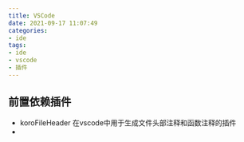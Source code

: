 ```yaml
---
title: VSCode
date: 2021-09-17 11:07:49
categories:
- ide
tags: 
- ide
- vscode
- 插件
---
```


## 前置依赖插件
* koroFileHeader 在vscode中用于生成文件头部注释和函数注释的插件
* 
